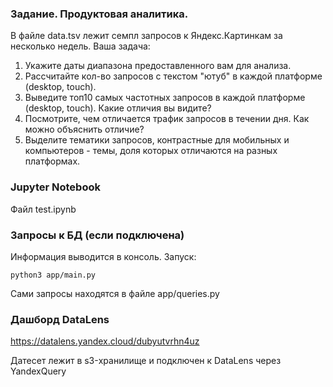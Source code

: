 ### Задание. Продуктовая аналитика.

В файле data.tsv лежит семпл запросов к Яндекс.Картинкам за несколько недель.
Ваша задача:
1.	Укажите даты диапазона предоставленного вам для анализа.
2.	Рассчитайте кол-во запросов с текстом "ютуб" в каждой платформе (desktop, touch).
3.	Выведите топ10 самых частотных запросов в каждой платформе (desktop, touch). Какие отличия вы видите?
4.	Посмотрите, чем отличается трафик запросов в течении дня. Как можно объяснить отличие?
5.	Выделите тематики запросов, контрастные для мобильных и компьютеров - темы, доля которых отличаются на разных платформах.

### Jupyter Notebook

Файл test.ipynb

### Запросы к БД (если подключена)

Информация выводится в консоль. Запуск:
```
python3 app/main.py
```
Сами запросы находятся в файле app/queries.py

### Дашборд DataLens

https://datalens.yandex.cloud/dubyutvrhn4uz

Датесет лежит в s3-хранилище и подключен к DataLens через YandexQuery